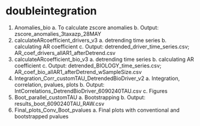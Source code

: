 # doubleintegration

1.	Anomalies_bio
a.	To calculate zscore anomalies
b.	Output: zscore_anomalies_3taxazp_28MAY
2.	calculateARcoefficient_drivers_v3
a.	detrending time series 
b.	calculating AR coefficient 
c.	Output: detrended_driver_time_series.csv; AR_coef_drivers_allAR1_afterDetrend.csv
3.	calculateARcoefficient_bio_v3
a.	detrending time series 
b.	calculating AR coefficient 
c.	Output: detrended_BIOLOGY_time_series.csv; AR_coef_bio_allAR1_afterDetrend_wSampleSize.csv
4.	Integration_Corr_customTAU_DetrendedBioDriver_v2
a.	Integration, correlation, pvalues, plots
b.	Output: IntCorrelations_DetrendBioDriver_6090240TAU.csv
c.	Figures 
5.	Boot_parallel_customTAU
a.	Bootstrapping
b.	Output: results_boot_6090240TAU_RAW.csv
6.	Final_plots_Conv_Boot_pvalues
a.	Final plots with conventional and bootstrapped pvalues
